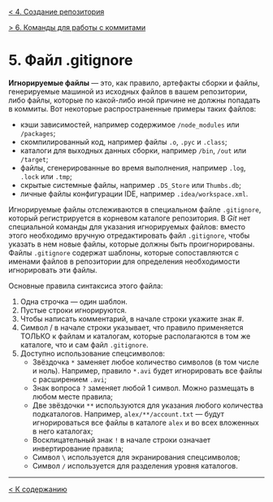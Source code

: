 [< 4. Создание репозитория ](./repository4.md)

[> 6. Команды для работы с коммитами](./commits6.md)

# **5. Файл .gitignore**

**Игнорируемые файлы** — это, как правило, артефакты сборки и файлы, генерируемые машиной из исходных файлов в вашем репозитории, либо файлы, которые по какой-либо иной причине не должны попадать в коммиты. Вот некоторые распространенные примеры таких файлов:

- кэши зависимостей, например содержимое `/node_modules` или `/packages`;
- скомпилированный код, например файлы `.o`, `.pyc` и `.class`;
- каталоги для выходных данных сборки, например `/bin`, `/out` или `/target`;
- файлы, сгенерированные во время выполнения, например `.log`, `.lock` или `.tmp`;
- скрытые системные файлы, например `.DS_Store` или `Thumbs.db`;
- личные файлы конфигурации IDE, например `.idea/workspace.xml`.

Игнорируемые файлы отслеживаются в специальном файле `.gitignore`, который регистрируется в корневом каталоге репозитория. В _Git_ нет специальной команды для указания игнорируемых файлов: вместо этого необходимо вручную отредактировать файл `.gitignore`, чтобы указать в нем новые файлы, которые должны быть проигнорированы. Файлы `.gitignore` содержат шаблоны, которые сопоставляются с именами файлов в репозитории для определения необходимости игнорировать эти файлы.

Основные правила синтаксиса этого файла:

1. Одна строчка — один шаблон.
2. Пустые строки игнорируются.
3. Чтобы написать комментарий, в начале строки укажите знак #.
4. Символ / в начале строки указывает, что правило применяется ТОЛЬКО к файлам и каталогам, которые располагаются в том же каталоге, что и сам файл `.gitignore`.
5. Доступно использование спецсимволов:
    - Звёздочка `*` заменяет любое количество символов (в том числе и ноль). Например, правило `*.avi` будет игнорировать все файлы с расширением `.avi`;  
    - Знак вопроса `?` заменяет любой 1 символ. Можно размещать в любом месте правила;
    - Две звёздочки `**` используются для указания любого количества подкаталогов. Например, `alex/**/account.txt` — будут игнорироваться все файлы в каталоге `alex` и во всех вложенных в него каталогах;
    - Восклицательный знак `!` в начале строки означает инвертирование правила;
    - Символ `\` используется для экранирования спецсимволов;
    - Символ `/` используется для разделения уровня каталогов.

---

[< К содержанию](./readme.md)